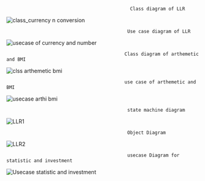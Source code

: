                                                  Class diagram of LLR
 ![class_currency n conversion](https://user-images.githubusercontent.com/78848632/107731074-088dfe00-6d1b-11eb-9c02-2be7931c631e.jpg)
 
                                                Use case diagram of LLR
                                     
![usecase of currency and number](https://user-images.githubusercontent.com/78848632/107731156-3f641400-6d1b-11eb-9701-7f08a7bd4553.jpg)

                                               Class diagram of arthemetic and BMI
             
 ![clss arthemetic bmi](https://user-images.githubusercontent.com/78853339/107731380-db8e1b00-6d1b-11eb-9955-b3473b92b4b8.jpg)
 
 
                                               use case of arthemetic and BMI
                                               
 ![usecase arthi bmi](https://user-images.githubusercontent.com/78853339/107731482-1b550280-6d1c-11eb-983a-f5a876f27936.jpg)
 
                                                state machine diagram
                                                
  ![LLR1](https://user-images.githubusercontent.com/78853299/107731614-71c24100-6d1c-11eb-9012-1e222a337f2d.jpg)
      
                                                Object Diagram
                                                
   ![LLR2](https://user-images.githubusercontent.com/78853299/107731617-725ad780-6d1c-11eb-81f2-cdd05df3a333.jpg)   
                                                
                                                usecase Diagram for statistic and investment
                                                
![Usecase statistic and investment](https://user-images.githubusercontent.com/78871103/107732663-eac29800-6d1e-11eb-96db-645ff3d7ad20.jpg)
